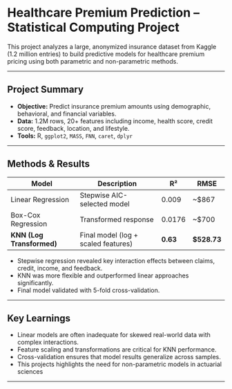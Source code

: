 # Healthcare Premium Prediction – Statistical Computing Project

This project analyzes a large, anonymized insurance dataset from Kaggle (1.2 million entries) to build predictive models for healthcare premium pricing using both parametric and non-parametric methods.

---

## Project Summary

- **Objective:** Predict insurance premium amounts using demographic, behavioral, and financial variables.
- **Data:** 1.2M rows, 20+ features including income, health score, credit score, feedback, location, and lifestyle.
- **Tools:** R, `ggplot2`, `MASS`, `FNN`, `caret`, `dplyr`

---

## Methods & Results

| Model | Description | R² | RMSE |
|-------|-------------|----|------|
| Linear Regression | Stepwise AIC-selected model | 0.009 | ~$867 |
| Box-Cox Regression | Transformed response | 0.0176 | ~$700 |
| **KNN (Log Transformed)** | Final model (log + scaled features) | **0.63** | **$528.73** |

- Stepwise regression revealed key interaction effects between claims, credit, income, and feedback.
- KNN was more flexible and outperformed linear approaches significantly.
- Final model validated with 5-fold cross-validation.

---


##  Key Learnings

- Linear models are often inadequate for skewed real-world data with complex interactions.
- Feature scaling and transformations are critical for KNN performance.
- Cross-validation ensures that model results generalize across samples.
- This projects highlights the need for non-parametric models in actuarial sciences
---
